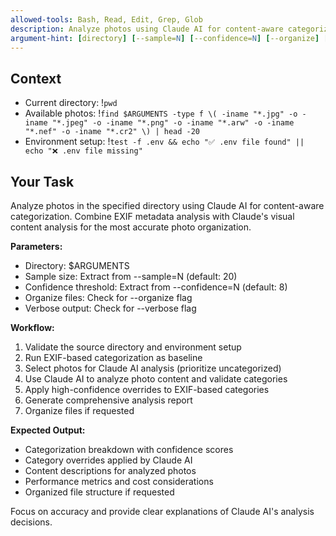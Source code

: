 ```yaml
---
allowed-tools: Bash, Read, Edit, Grep, Glob
description: Analyze photos using Claude AI for content-aware categorization combined with EXIF data
argument-hint: [directory] [--sample=N] [--confidence=N] [--organize] [--verbose]
---
```


## Context

- Current directory: !`pwd`
- Available photos: !`find $ARGUMENTS -type f \( -iname "*.jpg" -o -iname "*.jpeg" -o -iname "*.png" -o -iname "*.arw" -o -iname "*.nef" -o -iname "*.cr2" \) | head -20`
- Environment setup: !`test -f .env && echo "✅ .env file found" || echo "❌ .env file missing"`

## Your Task

Analyze photos in the specified directory using Claude AI for content-aware categorization. Combine EXIF metadata analysis with Claude's visual content analysis for the most accurate photo organization.

**Parameters:**
- Directory: $ARGUMENTS
- Sample size: Extract from --sample=N (default: 20)
- Confidence threshold: Extract from --confidence=N (default: 8)
- Organize files: Check for --organize flag
- Verbose output: Check for --verbose flag

**Workflow:**
1. Validate the source directory and environment setup
2. Run EXIF-based categorization as baseline
3. Select photos for Claude AI analysis (prioritize uncategorized)
4. Use Claude AI to analyze photo content and validate categories
5. Apply high-confidence overrides to EXIF-based categories
6. Generate comprehensive analysis report
7. Organize files if requested

**Expected Output:**
- Categorization breakdown with confidence scores
- Category overrides applied by Claude AI
- Content descriptions for analyzed photos
- Performance metrics and cost considerations
- Organized file structure if requested

Focus on accuracy and provide clear explanations of Claude AI's analysis decisions.
